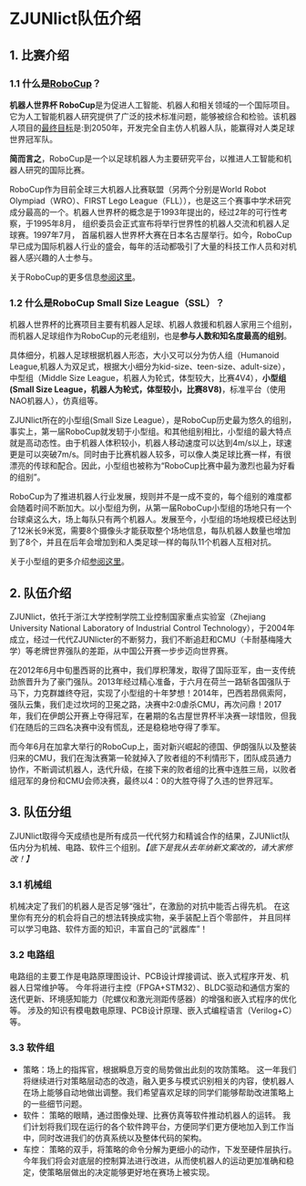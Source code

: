 
# ZJUNlict队伍介绍


## 1. 比赛介绍

### 1.1 什么是[RoboCup](http://www.robocup.org/)？
**机器人世界杯 RoboCup**是为促进人工智能、机器人和相关领域的一个国际项目。它为人工智能机器人研究提供了广泛的技术标准问题，能够被综合和检验。该机器人项目的[最终目标](http://www.robocup.org/objective)是:到2050年，开发完全自主仿人机器人队，能赢得对人类足球世界冠军队。

**简而言之**，RoboCup是一个以足球机器人为主要研究平台，以推进人工智能和机器人研究的国际比赛。

RoboCup作为目前全球三大机器人比赛联盟（另两个分别是World Robot Olympiad（WRO）、FIRST Lego League（FLL）），也是这三个赛事中学术研究成分最高的一个。机器人世界杯的概念是于1993年提出的，经过2年的可行性考察，于1995年8月， 组织委员会正式宣布将举行世界性的机器人交流和机器人足球赛。1997年7月， 首届机器人世界杯大赛在日本名古屋举行。如今，RoboCup早已成为国际机器人行业的盛会，每年的活动都吸引了大量的科技工作人员和对机器人感兴趣的人士参与。

关于RoboCup的更多信息[参阅这里](https://en.wikipedia.org/wiki/RoboCup)。

 ### 1.2 什么是RoboCup Small Size League（SSL）？

机器人世界杯的比赛项目主要有机器人足球、机器人救援和机器人家用三个组别，而机器人足球组作为RoboCup的元老组别，也是**参与人数和知名度最高的组别**。

具体细分，机器人足球根据机器人形态，大小又可以分为仿人组（Humanoid League,机器人为双足式，根据大小细分为kid-size、teen-size、adult-size），中型组（Middle Size League，机器人为轮式，体型较大，比赛4V4），**小型组(Small Size League，机器人为轮式，体型较小，比赛8V8)**，标准平台（使用NAO机器人），仿真组等。

ZJUNlict所在的小型组(Small Size League），是RoboCup历史最为悠久的组别，事实上，第一届RoboCup就发轫于小型组。和其他组别相比，小型组的最大特点就是高动态性。由于机器人体积较小，机器人移动速度可以达到4m/s以上，球速更是可以突破7m/s。同时由于比赛机器人较多，可以像人类足球比赛一样，有很漂亮的传球和配合。因此，小型组也被称为“RoboCup比赛中最为激烈也最为好看的组别”。

RoboCup为了推进机器人行业发展，规则并不是一成不变的，每个组别的难度都会随着时间不断加大。以小型组为例，从第一届RoboCup小型组的场地只有一个台球桌这么大，场上每队只有两个机器人。发展至今，小型组的场地规模已经达到了12米长9米宽，需要8个摄像头才能获取整个场地信息，每队机器人数量也增加到了8个，并且在后年会增加到和人类足球一样的每队11个机器人互相对抗。

关于小型组的更多介绍[参阅这里](http://wiki.robocup.org/Small_Size_League)。



## 2. 队伍介绍

ZJUNlict，依托于浙江大学控制学院工业控制国家重点实验室（Zhejiang University National Laboratory of Industrial Control Technology），于2004年成立，经过一代代ZJUNlicter的不断努力，我们不断追赶和CMU（卡耐基梅隆大学）等老牌世界强队的差距，从中国公开赛一步步迈向世界赛。

在2012年6月中旬墨西哥的比赛中，我们厚积薄发，取得了国际亚军，由一支传统劲旅晋升为了豪门强队。2013年经过精心准备，于六月在荷兰一路斩各国强队于马下，力克群雄终夺冠，实现了小型组的十年梦想！2014年，巴西若昂佩索阿，强队云集，我们走过坎坷的卫冕之路，决赛中2:0虐杀CMU，再次问鼎！2017年，我们在伊朗公开赛上夺得冠军，在暑期的名古屋世界杯半决赛一球惜败，但我们在随后的三四名决赛中没有慌乱，还是稳稳地夺得了季军。 

而今年6月在加拿大举行的RoboCup上，面对新兴崛起的德国、伊朗强队以及整装归来的CMU，我们在淘汰赛第一轮就掉入了败者组的不利情形下，团队成员通力协作，不断调试机器人，迭代升级，在接下来的败者组的比赛中连胜三局，以败者组冠军的身份和CMU会师决赛，最终以4：0的大胜夺得了久违的世界冠军。


## 3. 队伍分组

ZJUNlict取得今天成绩也是所有成员一代代努力和精诚合作的结果，ZJUNlict队伍内分为机械、电路、软件三个组别。*【底下是我从去年纳新文案改的，请大家修改！】*

### 3.1 机械组

机械决定了我们的机器人是否足够“强壮”，在激励的对抗中能否占得先机。 在这里你有充分的机会将自己的想法转换成实物，亲手装配上百个零部件， 并且同样可以学习电路、软件方面的知识，丰富自己的“武器库”！

### 3.2 电路组

电路组的主要工作是电路原理图设计、PCB设计焊接调试、嵌入式程序开发、机器人日常维护等。 今年将进行主控（FPGA+STM32）、BLDC驱动和通信方案的迭代更新、环境感知能力（陀螺仪和激光测距传感器）的增强和嵌入式程序的优化等。 涉及的知识有模电数电原理、PCB设计原理、嵌入式编程语言（Verilog+C）等。

### 3.3 软件组

- 策略：场上的指挥官，根据瞬息万变的局势做出此刻的攻防策略。 这一年我们将继续进行对策略层动态的改造，融入更多与模式识别相关的内容，使机器人在场上能够自动地做出调整。我们希望喜欢足球的同学们能够帮助改进策略上的一些细节问题。   
- 软件： 策略的眼睛，通过图像处理、比赛仿真等软件推动机器人的运转。 我们计划将我们现在运行的各个软件跨平台，方便同学们更方便地加入到工作当中，同时改进我们的仿真系统以及整体代码的架构。   
- 车控： 策略的双手，将策略的命令分解为更细小的动作，下发至硬件层执行。 今年我们将会对底层的控制算法进行改进，从而使机器人的运动更加准确和稳定，使策略层做出的决定能够更好地在赛场上被实现。 

